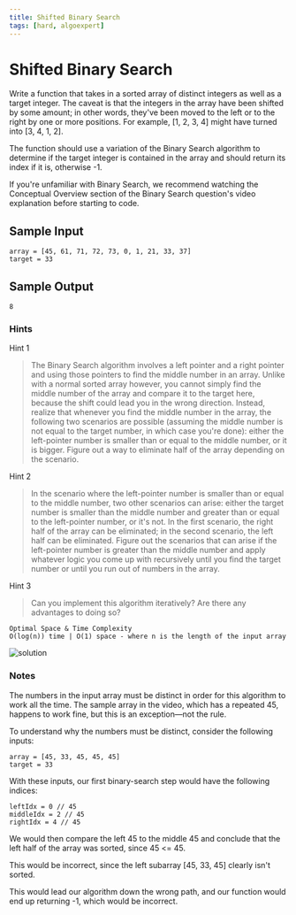 ```yaml
---
title: Shifted Binary Search
tags: [hard, algoexpert]
---
```


# Shifted Binary Search

Write a function that takes in a sorted array of distinct integers as well as a target integer. The caveat is that the integers in the array have been shifted by some amount; in other words, they've been moved to the left or to the right by one or more positions. For example, [1, 2, 3, 4] might have turned into [3, 4, 1, 2].

The function should use a variation of the Binary Search algorithm to determine if the target integer is contained in the array and should return its index if it is, otherwise -1.

If you're unfamiliar with Binary Search, we recommend watching the Conceptual Overview section of the Binary Search question's video explanation before starting to code.

## Sample Input

```
array = [45, 61, 71, 72, 73, 0, 1, 21, 33, 37]
target = 33
```

## Sample Output

```
8
```

### Hints

Hint 1
> The Binary Search algorithm involves a left pointer and a right pointer and using those pointers to find the middle number in an array. Unlike with a normal sorted array however, you cannot simply find the middle number of the array and compare it to the target here, because the shift could lead you in the wrong direction. Instead, realize that whenever you find the middle number in the array, the following two scenarios are possible (assuming the middle number is not equal to the target number, in which case you're done): either the left-pointer number is smaller than or equal to the middle number, or it is bigger. Figure out a way to eliminate half of the array depending on the scenario.

Hint 2
> In the scenario where the left-pointer number is smaller than or equal to the middle number, two other scenarios can arise: either the target number is smaller than the middle number and greater than or equal to the left-pointer number, or it's not. In the first scenario, the right half of the array can be eliminated; in the second scenario, the left half can be eliminated. Figure out the scenarios that can arise if the left-pointer number is greater than the middle number and apply whatever logic you come up with recursively until you find the target number or until you run out of numbers in the array.

Hint 3
> Can you implement this algorithm iteratively? Are there any advantages to doing so?

```
Optimal Space & Time Complexity
O(log(n)) time | O(1) space - where n is the length of the input array
```

![solution](image.png)

### Notes

The numbers in the input array must be distinct in order for this algorithm to work all the time. The sample array in the video, which has a repeated 45, happens to work fine, but this is an exception—not the rule.

To understand why the numbers must be distinct, consider the following inputs:

```
array = [45, 33, 45, 45, 45]
target = 33
```

With these inputs, our first binary-search step would have the following indices:

```
leftIdx = 0 // 45
middleIdx = 2 // 45
rightIdx = 4 // 45
```

We would then compare the left 45 to the middle 45 and conclude that the left half of the array was sorted, since 45 <= 45.

This would be incorrect, since the left subarray [45, 33, 45] clearly isn't sorted.

This would lead our algorithm down the wrong path, and our function would end up returning -1, which would be incorrect.
